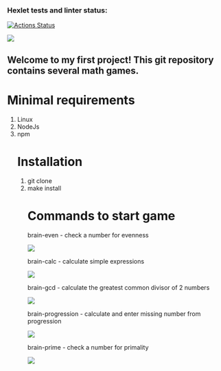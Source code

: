 ### Hexlet tests and linter status:

[![Actions Status](https://github.com/rgudymyak/frontend-project-44/actions/workflows/hexlet-check.yml/badge.svg)](https://github.com/rgudymyak/frontend-project-44/actions)

<a href="https://codeclimate.com/github/rgudymyak/frontend-project-44/maintainability"><img src="https://api.codeclimate.com/v1/badges/23a85c3bf294968d5aca/maintainability" /></a>

<h2> Welcome to my first project! This git repository contains several math games.</h2>

<h1>Minimal requirements</h1>
<ol>
    <li>Linux</li>
    <li>NodeJs</li>
    <li>npm</li>
</ok>
<h1>Installation</h1>
<ol>
    <li>git clone</li>
    <li>make install</li>
</ok>
<h1>Commands to start game</h1>
<p>brain-even - check a number for evenness</p>

<a href="https://asciinema.org/a/E7t0p9uWVEJuk0tja57KThio3" target="_blank">
<img src="https://asciinema.org/a/E7t0p9uWVEJuk0tja57KThio3.svg" /></a>

<p><span>brain-calc</span> - calculate simple expressions</p>

<a href="https://asciinema.org/a/tfLzO9Tq1hGKcyZ78JDmLy89J" target="_blank">
<img src="https://asciinema.org/a/tfLzO9Tq1hGKcyZ78JDmLy89J.svg" /></a>

<p><span>brain-gcd</span> - calculate the greatest common divisor of 2 numbers</p>

<a href="https://asciinema.org/a/4szRvpwSnhnbkqzKiecosuatG" target="_blank">
<img src="https://asciinema.org/a/4szRvpwSnhnbkqzKiecosuatG.svg" /></a>

<p><span>brain-progression</span> - calculate and enter missing number from progression</p>

<a href="https://asciinema.org/a/yyDHTTtmgIGADQLVMnxo5B2mR" target="_blank">
<img src="https://asciinema.org/a/yyDHTTtmgIGADQLVMnxo5B2mR.svg" /></a>

<p><span>brain-prime</span> - check a number for primality</p>

<a href="https://asciinema.org/a/Ybq2ejLfVGiOqxxcEptnzK0NH" target="_blank">
<img src="https://asciinema.org/a/Ybq2ejLfVGiOqxxcEptnzK0NH.svg" /></a>

